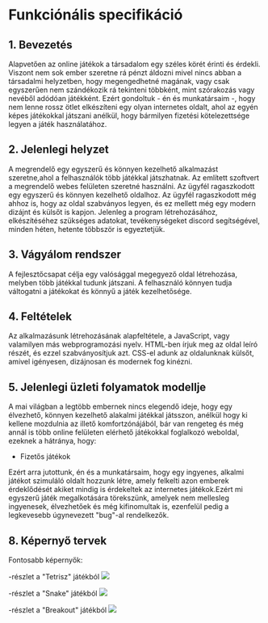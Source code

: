 # Funkciónális specifikáció

## 1. Bevezetés

Alapvetően az online játékok a társadalom egy széles körét érinti és érdekli. Viszont nem sok ember szeretne rá pénzt áldozni mivel nincs abban a társadalmi helyzetben, hogy megengedhetné magának, vagy csak egyszerűen nem szándékozik rá tekinteni többként, mint szórakozás vagy nevéből adódóan játékként. Ezért gondoltuk - én és munkatársaim -, hogy nem lenne rossz ötlet elkészíteni egy olyan internetes oldalt, ahol az egyén képes játékokkal játszani anélkül, hogy bármilyen fizetési kötelezettsége legyen a játék használatához. 

## 2. Jelenlegi helyzet

A megrendelő egy egyszerű és könnyen kezelhető alkalmazást szeretne,ahol a felhasználók több játékkal játszhatnak. Az említett szoftvert a megrendelő webes felületen szeretné használni. Az ügyfél ragaszkodott egy egyszerű és könnyen kezelhető oldalhoz. Az ügyfél ragaszkodott még ahhoz is, hogy az oldal szabványos legyen, és ez mellett még egy modern dizájnt és külsőt is kapjon. Jelenleg a program létrehozásához, elkészítéséhez szükséges adatokat, tevékenységeket discord segítségével, minden héten, hetente többször is egyeztetjük.
## 3. Vágyálom rendszer

A fejlesztőcsapat célja egy valósággal megegyező oldal létrehozása, melyben több játékkal tudunk játszani. A felhasználó könnyen tudja váltogatni a játékokat és könnyű a játék kezelhetősége.

## 4. Feltételek

Az alkalmazásunk létrehozásának alapfeltétele, a JavaScript, vagy valamilyen más webprogramozási nyelv. HTML-ben írjuk meg az oldal leíró részét, és ezzel szabványosítjuk azt. CSS-el adunk az oldalunknak külsőt, amivel igényesen, dizájnosan és modernek fog kinézni.

## 5. Jelenlegi üzleti folyamatok modellje

A mai világban a legtöbb embernek nincs elegendő ideje, hogy egy élvezhető, könnyen kezelhető alakalmi játékkal játsszon, anélkül hogy ki kellene mozdulnia az illető komfortzónájából, bár van rengeteg és még annál is több online felületen elérhető játékokkal foglalkozó weboldal, ezeknek a hátránya, hogy:

- Fizetős játékok

Ezért arra jutottunk, én és a munkatársaim, hogy egy ingyenes, alkalmi játékot szimuláló oldalt hozzunk létre, amely felkelti azon emberek érdeklődését akiket mindig is érdekeltek az internetes játékok.Ezért mi egyszerű játék megalkotására törekszünk, amelyek nem mellesleg ingyenesek, élvezhetőek és még kifinomultak is, ezenfelül pedig a legkevesebb úgynevezett "bug"-al rendelkezők.

## 8. Képernyő tervek

Fontosabb képernyők:

-részlet a "Tetrisz" játékból
![](https://github.com/Costa-31/RFT_games/Img/tetris.png)

-részlet a "Snake" játékból
![](img/adatbazis.jpg)

-részlet a "Breakout" játékból
![](img/adatbazis.jpg)
